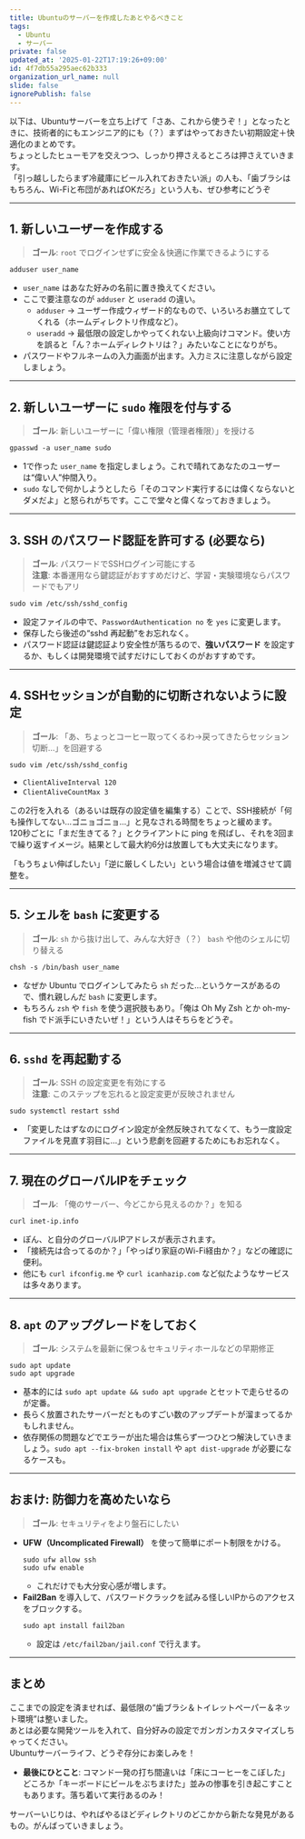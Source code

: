 ```yaml
---
title: Ubuntuのサーバーを作成したあとやるべきこと
tags:
  - Ubuntu
  - サーバー
private: false
updated_at: '2025-01-22T17:19:26+09:00'
id: 4f7db55a295aec62b333
organization_url_name: null
slide: false
ignorePublish: false
---
```


以下は、Ubuntuサーバーを立ち上げて「さあ、これから使うぞ！」となったときに、技術者的にもエンジニア的にも（？）まずはやっておきたい初期設定＋快適化のまとめです。  
ちょっとしたヒューモアを交えつつ、しっかり押さえるところは押さえていきます。  
「引っ越ししたらまず冷蔵庫にビール入れておきたい派」の人も、「歯ブラシはもちろん、Wi-Fiと布団があればOKだろ」という人も、ぜひ参考にどうぞ

---

## 1. 新しいユーザーを作成する
> **ゴール**: `root` でログインせずに安全＆快適に作業できるようにする

```shell
adduser user_name
```
- `user_name` はあなた好みの名前に置き換えてください。  
- ここで要注意なのが `adduser` と `useradd` の違い。  
  - `adduser` → ユーザー作成ウィザード的なもので、いろいろお膳立てしてくれる（ホームディレクトリ作成など）。  
  - `useradd` → 最低限の設定しかやってくれない上級向けコマンド。使い方を誤ると「ん？ホームディレクトリは？」みたいなことになりがち。  
- パスワードやフルネームの入力画面が出ます。入力ミスに注意しながら設定しましょう。

---

## 2. 新しいユーザーに `sudo` 権限を付与する
> **ゴール**: 新しいユーザーに「偉い権限（管理者権限）」を授ける

```shell
gpasswd -a user_name sudo
```
- 1で作った `user_name` を指定しましょう。これで晴れてあなたのユーザーは“偉い人”仲間入り。  
- `sudo` なしで何かしようとしたら「そのコマンド実行するには偉くならないとダメだよ」と怒られがちです。ここで堂々と偉くなっておきましょう。

---

## 3. SSH のパスワード認証を許可する (必要なら)
> **ゴール**: パスワードでSSHログイン可能にする  
> **注意**: 本番運用なら鍵認証がおすすめだけど、学習・実験環境ならパスワードでもアリ

```shell
sudo vim /etc/ssh/sshd_config
```
- 設定ファイルの中で、`PasswordAuthentication no` を `yes` に変更します。  
- 保存したら後述の“sshd 再起動”をお忘れなく。  
- パスワード認証は鍵認証より安全性が落ちるので、**強いパスワード** を設定するか、もしくは開発環境で試すだけにしておくのがおすすめです。

---

## 4. SSHセッションが自動的に切断されないように設定
> **ゴール**: 「あ、ちょっとコーヒー取ってくるわ→戻ってきたらセッション切断…」を回避する

```shell
sudo vim /etc/ssh/sshd_config
```
- `ClientAliveInterval 120`  
- `ClientAliveCountMax 3`  

この2行を入れる（あるいは既存の設定値を編集する）ことで、SSH接続が「何も操作してない…ゴニョゴニョ…」と見なされる時間をちょっと緩めます。  
120秒ごとに「まだ生きてる？」とクライアントに ping を飛ばし、それを3回まで繰り返すイメージ。結果として最大約6分は放置しても大丈夫になります。  

「もうちょい伸ばしたい」「逆に厳しくしたい」という場合は値を増減させて調整を。

---

## 5. シェルを `bash` に変更する
> **ゴール**: `sh` から抜け出して、みんな大好き（？） `bash` や他のシェルに切り替える

```shell
chsh -s /bin/bash user_name
```
- なぜか Ubuntu でログインしてみたら `sh` だった…というケースがあるので、慣れ親しんだ `bash` に変更します。  
- もちろん `zsh` や `fish` を使う選択肢もあり。「俺は Oh My Zsh とか oh-my-fish でド派手にいきたいぜ！」という人はそちらをどうぞ。

---

## 6. `sshd` を再起動する
> **ゴール**: SSH の設定変更を有効にする  
> **注意**: このステップを忘れると設定変更が反映されません

```shell
sudo systemctl restart sshd
```
- 「変更したはずなのにログイン設定が全然反映されてなくて、もう一度設定ファイルを見直す羽目に…」という悲劇を回避するためにもお忘れなく。

---

## 7. 現在のグローバルIPをチェック
> **ゴール**: 「俺のサーバー、今どこから見えるのか？」を知る

```shell
curl inet-ip.info
```
- ぽん、と自分のグローバルIPアドレスが表示されます。  
- 「接続先は合ってるのか？」「やっぱり家庭のWi-Fi経由か？」などの確認に便利。  
- 他にも `curl ifconfig.me` や `curl icanhazip.com` など似たようなサービスは多々あります。

---

## 8. `apt` のアップグレードをしておく
> **ゴール**: システムを最新に保つ＆セキュリティホールなどの早期修正

```shell
sudo apt update
sudo apt upgrade
```
- 基本的には `sudo apt update && sudo apt upgrade` とセットで走らせるのが定番。  
- 長らく放置されたサーバーだとものすごい数のアップデートが溜まってるかもしれません。  
- 依存関係の問題などでエラーが出た場合は焦らず一つひとつ解決していきましょう。`sudo apt --fix-broken install` や `apt dist-upgrade` が必要になるケースも。

---

## おまけ: 防御力を高めたいなら
> **ゴール**: セキュリティをより盤石にしたい

- **UFW（Uncomplicated Firewall）** を使って簡単にポート制限をかける。  
  ```shell
  sudo ufw allow ssh
  sudo ufw enable
  ```
  - これだけでも大分安心感が増します。  
- **Fail2Ban** を導入して、パスワードクラックを試みる怪しいIPからのアクセスをブロックする。  
  ```shell
  sudo apt install fail2ban
  ```
  - 設定は `/etc/fail2ban/jail.conf` で行えます。

---

## まとめ
ここまでの設定を済ませれば、最低限の“歯ブラシ＆トイレットペーパー＆ネット環境”は整いました。  
あとは必要な開発ツールを入れて、自分好みの設定でガンガンカスタマイズしちゃってください。  
Ubuntuサーバーライフ、どうぞ存分にお楽しみを！

- **最後にひとこと**: コマンド一発の打ち間違いは「床にコーヒーをこぼした」どころか「キーボードにビールをぶちまけた」並みの惨事を引き起こすこともあります。落ち着いて実行あるのみ！  

サーバーいじりは、やればやるほどディレクトリのどこかから新たな発見があるもの。がんばっていきましょう。  
